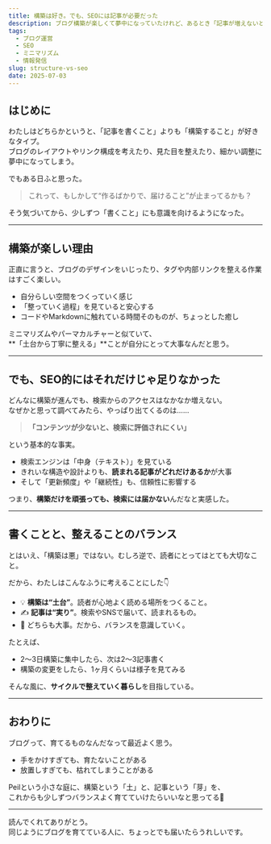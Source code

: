 ```yaml
---
title: 構築は好き。でも、SEOには記事が必要だった
description: ブログ構築が楽しくて夢中になっていたけれど、あるとき「記事が増えないと検索には届かない」と気づいた話。SEOと向き合う中で、バランスの取り方を探しています。
tags:
  - ブログ運営
  - SEO
  - ミニマリズム
  - 情報発信
slug: structure-vs-seo
date: 2025-07-03
---
```


## はじめに

わたしはどちらかというと、「記事を書くこと」よりも「構築すること」が好きなタイプ。  
ブログのレイアウトやリンク構成を考えたり、見た目を整えたり、細かい調整に夢中になってしまう。

でもある日ふと思った。

> これって、もしかして“作るばかりで、届けること”が止まってるかも？

そう気づいてから、少しずつ「書くこと」にも意識を向けるようになった。

---

## 構築が楽しい理由

正直に言うと、ブログのデザインをいじったり、タグや内部リンクを整える作業はすごく楽しい。

- 自分らしい空間をつくっていく感じ
- 「整っていく過程」を見ていると安心する
- コードやMarkdownに触れている時間そのものが、ちょっとした癒し

ミニマリズムやパーマカルチャーと似ていて、  
**「土台から丁寧に整える」**ことが自分にとって大事なんだと思う。

---

## でも、SEO的にはそれだけじゃ足りなかった

どんなに構築が進んでも、検索からのアクセスはなかなか増えない。  
なぜかと思って調べてみたら、やっぱり出てくるのは……

> **「コンテンツが少ないと、検索に評価されにくい」**

という基本的な事実。

- 検索エンジンは「中身（テキスト）」を見ている
- きれいな構造や設計よりも、**読まれる記事がどれだけあるか**が大事
- そして「更新頻度」や「継続性」も、信頼性に影響する

つまり、**構築だけを頑張っても、検索には届かない**んだなと実感した。

---

## 書くことと、整えることのバランス

とはいえ、「構築は悪」ではない。むしろ逆で、読者にとってはとても大切なこと。

だから、わたしはこんなふうに考えることにした👇

- 💡 **構築は“土台”**。読者が心地よく読める場所をつくること。
- ✍️ **記事は“実り”**。検索やSNSで届いて、読まれるもの。
- 🌿 どちらも大事。だから、バランスを意識していく。

たとえば、

- 2〜3日構築に集中したら、次は2〜3記事書く
- 構築の変更をしたら、1ヶ月くらいは様子を見てみる

そんな風に、**サイクルで整えていく暮らし**を目指している。

---

## おわりに

ブログって、育てるものなんだなって最近よく思う。

- 手をかけすぎても、育たないことがある
- 放置しすぎても、枯れてしまうことがある

Peilという小さな庭に、構築という「土」と、記事という「芽」を、  
これからも少しずつバランスよく育てていけたらいいなと思ってる🌱

---

読んでくれてありがとう。  
同じようにブログを育てている人に、ちょっとでも届いたらうれしいです。
